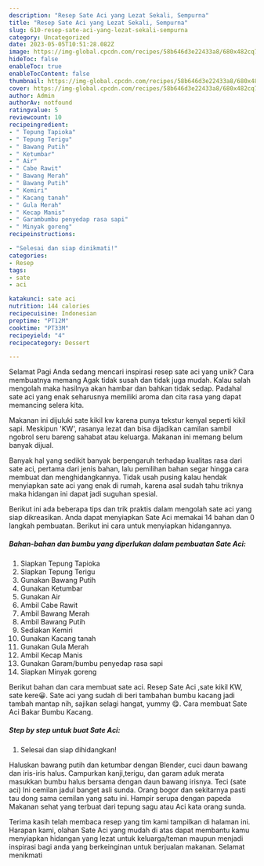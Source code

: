 ```yaml
---
description: "Resep Sate Aci yang Lezat Sekali, Sempurna"
title: "Resep Sate Aci yang Lezat Sekali, Sempurna"
slug: 610-resep-sate-aci-yang-lezat-sekali-sempurna
category: Uncategorized
date: 2023-05-05T10:51:28.082Z
image: https://img-global.cpcdn.com/recipes/58b646d3e22433a8/680x482cq70/sate-aci-foto-resep-utama.jpg
hideToc: false
enableToc: true
enableTocContent: false
thumbnail: https://img-global.cpcdn.com/recipes/58b646d3e22433a8/680x482cq70/sate-aci-foto-resep-utama.jpg
cover: https://img-global.cpcdn.com/recipes/58b646d3e22433a8/680x482cq70/sate-aci-foto-resep-utama.jpg
author: Admin
authorAv: notfound
ratingvalue: 5
reviewcount: 10
recipeingredient:
- " Tepung Tapioka"
- " Tepung Terigu"
- " Bawang Putih"
- " Ketumbar"
- " Air"
- " Cabe Rawit"
- " Bawang Merah"
- " Bawang Putih"
- " Kemiri"
- " Kacang tanah"
- " Gula Merah"
- " Kecap Manis"
- " Garambumbu penyedap rasa sapi"
- " Minyak goreng"
recipeinstructions:

- "Selesai dan siap dinikmati!"
categories:
- Resep
tags:
- sate
- aci

katakunci: sate aci 
nutrition: 144 calories
recipecuisine: Indonesian
preptime: "PT12M"
cooktime: "PT33M"
recipeyield: "4"
recipecategory: Dessert

---
```



Selamat Pagi Anda sedang mencari inspirasi resep sate aci yang unik? Cara membuatnya memang Agak tidak susah dan tidak juga mudah. Kalau salah mengolah maka hasilnya akan hambar dan bahkan tidak sedap. Padahal sate aci yang enak seharusnya memiliki aroma dan cita rasa yang dapat memancing selera kita.


Makanan ini dijuluki sate kikil kw karena punya tekstur kenyal seperti kikil sapi. Meskipun &#39;KW&#39;, rasanya lezat dan bisa dijadikan camilan sambil ngobrol seru bareng sahabat atau keluarga. Makanan ini memang belum banyak dijual.

Banyak hal yang sedikit banyak berpengaruh terhadap kualitas rasa dari sate aci, pertama dari jenis bahan, lalu pemilihan bahan segar hingga cara membuat dan menghidangkannya. Tidak usah pusing kalau hendak menyiapkan sate aci yang enak di rumah, karena asal sudah tahu triknya maka hidangan ini dapat jadi suguhan spesial.


Berikut ini ada beberapa tips dan trik praktis dalam mengolah sate aci yang siap dikreasikan. Anda dapat menyiapkan Sate Aci memakai 14 bahan dan 0 langkah pembuatan. Berikut ini cara untuk menyiapkan hidangannya.

<!--inarticleads1-->

##### Bahan-bahan dan bumbu yang diperlukan dalam pembuatan Sate Aci:

1. Siapkan  Tepung Tapioka
1. Siapkan  Tepung Terigu
1. Gunakan  Bawang Putih
1. Gunakan  Ketumbar
1. Gunakan  Air
1. Ambil  Cabe Rawit
1. Ambil  Bawang Merah
1. Ambil  Bawang Putih
1. Sediakan  Kemiri
1. Gunakan  Kacang tanah
1. Gunakan  Gula Merah
1. Ambil  Kecap Manis
1. Gunakan  Garam/bumbu penyedap rasa sapi
1. Siapkan  Minyak goreng


Berikut bahan dan cara membuat sate aci. Resep Sate Aci ,sate kikil KW, sate kere😀. Sate aci yang sudah di beri tambahan bumbu kacang jadi tambah mantap nih, sajikan selagi hangat, yummy 😋. Cara membuat Sate Aci Bakar Bumbu Kacang. 

<!--inarticleads2-->

##### Step by step untuk buat Sate Aci:


1. Selesai dan siap dihidangkan!

Haluskan bawang putih dan ketumbar dengan Blender, cuci daun bawang dan iris-iris halus. Campurkan kanji,terigu, dan garam aduk merata masukkan bumbu halus bersama dengan daun bawang irisnya. Teci (sate aci) Ini cemilan jadul banget asli sunda. Orang bogor dan sekitarnya pasti tau dong sama cemilan yang satu ini. Hampir serupa dengan papeda Makanan sehat yang terbuat dari tepung sagu atau Aci kata orang sunda. 

Terima kasih telah membaca resep yang tim kami tampilkan di halaman ini. Harapan kami, olahan Sate Aci yang mudah di atas dapat membantu kamu menyiapkan hidangan yang lezat untuk keluarga/teman maupun menjadi inspirasi bagi anda yang berkeinginan untuk berjualan makanan. Selamat menikmati
